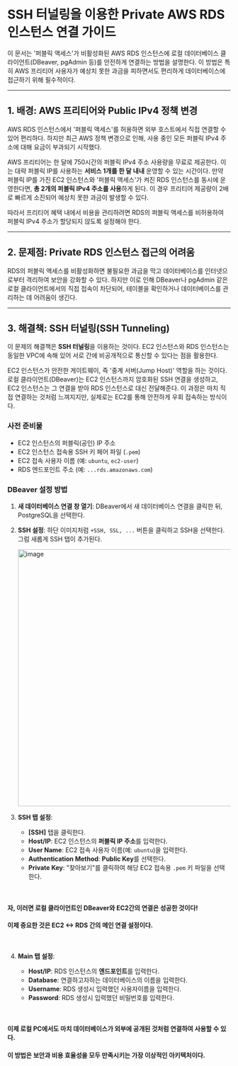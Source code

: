 # SSH 터널링을 이용한 Private AWS RDS 인스턴스 연결 가이드

이 문서는 '퍼블릭 액세스'가 비활성화된 AWS RDS 인스턴스에 로컬 데이터베이스 클라이언트(DBeaver, pgAdmin 등)를 안전하게 연결하는 방법을 설명한다. 이 방법은 특히 AWS 프리티어 사용자가 예상치 못한 과금을 피하면서도 편리하게 데이터베이스에 접근하기 위해 필수적이다.

---

## 1. 배경: AWS 프리티어와 Public IPv4 정책 변경

AWS RDS 인스턴스에서 '퍼블릭 액세스'를 허용하면 외부 호스트에서 직접 연결할 수 있어 편리하다. 하지만 최근 AWS 정책 변경으로 인해, 사용 중인 모든 퍼블릭 IPv4 주소에 대해 요금이 부과되기 시작했다.

AWS 프리티어는 한 달에 750시간의 퍼블릭 IPv4 주소 사용량을 무료로 제공한다. 이는 대략 퍼블릭 IP를 사용하는 **서비스 1개를 한 달 내내** 운영할 수 있는 시간이다. 만약 퍼블릭 IP를 가진 EC2 인스턴스와 '퍼블릭 액세스'가 켜진 RDS 인스턴스를 동시에 운영한다면, **총 2개의 퍼블릭 IPv4 주소를 사용**하게 된다. 이 경우 프리티어 제공량이 2배로 빠르게 소진되어 예상치 못한 과금이 발생할 수 있다.

따라서 프리티어 혜택 내에서 비용을 관리하려면 RDS의 퍼블릭 액세스를 비허용하여 퍼블릭 IPv4 주소가 할당되지 않도록 설정해야 한다.

---

## 2. 문제점: Private RDS 인스턴스 접근의 어려움

RDS의 퍼블릭 액세스를 비활성화하면 불필요한 과금을 막고 데이터베이스를 인터넷으로부터 격리하여 보안을 강화할 수 있다. 하지만 이로 인해 DBeaver나 pgAdmin 같은 로컬 클라이언트에서의 직접 접속이 차단되어, 테이블을 확인하거나 데이터베이스를 관리하는 데 어려움이 생긴다.

---

## 3. 해결책: SSH 터널링(SSH Tunneling)

이 문제의 해결책은 **SSH 터널링**을 이용하는 것이다. EC2 인스턴스와 RDS 인스턴스는 동일한 VPC에 속해 있어 서로 간에 비공개적으로 통신할 수 있다는 점을 활용한다.

EC2 인스턴스가 안전한 게이트웨이, 즉 '중계 서버(Jump Host)' 역할을 하는 것이다. 로컬 클라이언트(DBeaver)는 EC2 인스턴스까지 암호화된 SSH 연결을 생성하고, EC2 인스턴스는 그 연결을 받아 RDS 인스턴스로 대신 전달해준다. 이 과정은 마치 직접 연결하는 것처럼 느껴지지만, 실제로는 EC2를 통해 안전하게 우회 접속하는 방식이다.

### 사전 준비물

- EC2 인스턴스의 퍼블릭(공인) IP 주소
- EC2 인스턴스 접속용 SSH 키 페어 파일 (`.pem`)
- EC2 접속 사용자 이름 (예: `ubuntu`, `ec2-user`)
- RDS 엔드포인트 주소 (예: `...rds.amazonaws.com`)

### DBeaver 설정 방법

1.  **새 데이터베이스 연결 창 열기**: DBeaver에서 새 데이터베이스 연결을 클릭한 뒤, PostgreSQL을 선택한다.

2.  **SSH 설정**:
    하단 이미지처럼 `+SSH, SSL, ...` 버튼을 클릭하고 SSH을 선택한다.
    그럼 새롭게 SSH 탭이 추가된다.

    <img width="620" height="581" alt="image" src="https://github.com/user-attachments/assets/e4455a40-aa98-4eee-98b2-1a93b04a2860" />


3.  **SSH 탭 설정**:
    - **[SSH]** 탭을 클릭한다.
    - **Host/IP**: EC2 인스턴스의 **퍼블릭 IP 주소**를 입력한다.
    - **User Name**: EC2 접속 사용자 이름(예: `ubuntu`)을 입력한다.
    - **Authentication Method**: **Public Key**를 선택한다.
    - **Private Key**: "찾아보기"를 클릭하여 해당 EC2 접속용 `.pem` 키 파일을 선택한다.

<br>

#### 자, 이러면 로컬 클라이언트인 DBeaver와 EC2간의 연결은 성공한 것이다!

#### 이제 중요한 것은 EC2 <-> RDS 간의 메인 연결 설정이다.

<br>

4.  **Main 탭 설정**:


    - **Host/IP**: RDS 인스턴스의 **엔드포인트**를 입력한다.
    - **Database**: 연결하고자하는 데이터베이스의 이름을 입력한다.
    - **Username**: RDS 생성시 입력했던 사용자이름을 입력한다.
    - **Password**: RDS 생성시 입력했던 비밀번호를 입력한다.

<br>

#### 이제 로컬 PC에서도 마치 데이터베이스가 외부에 공개된 것처럼 연결하여 사용할 수 있다.

#### 이 방법은 보안과 비용 효율성을 모두 만족시키는 가장 이상적인 아키텍처이다.
